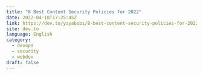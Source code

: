 ```yaml
---
title: "8 Best Content Security Policies for 2022"
date: 2022-04-10T17:25:45Z
link: https://dev.to/yayabobi/8-best-content-security-policies-for-2022-d4b?utm_medium=RSS&utm_source=news.12bit.vn
site: dev.to
language: English
category:
  - devops
  - security
  - webdev
draft: false
---
```

